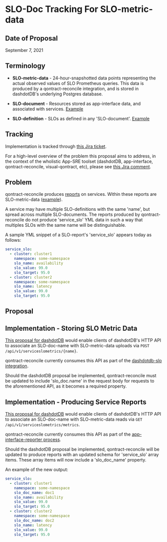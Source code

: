 # SLO-Doc Tracking For SLO-metric-data

## Date of Proposal

September 7, 2021

## Terminology

* **SLO-metric-data** - 24-hour-snapshotted data points representing the actual observed values of SLO Prometheus queries. This data is produced by a qontract-reconcile integration, and is stored in dashdotDB's underlying Postgres database.

* **SLO-document** - Resources stored as app-interface data, and associated with services. [Example](https://gitlab.cee.redhat.com/service/app-interface/-/blob/32d546477e729e07bf33a46edce8ec44e6009e56/data/services/cincinnati/slo-documents/cincinnati.yml)

* **SLO-definition** - SLOs as defined in any 'SLO-document'. [Example](https://gitlab.cee.redhat.com/service/app-interface/-/blob/32d546477e729e07bf33a46edce8ec44e6009e56/data/services/cincinnati/slo-documents/cincinnati.yml#L13-23)

## Tracking

Implementation is tracked through [this Jira ticket](https://issues.redhat.com/browse/APPSRE-3570).

For a high-level overview of the problem this proposal aims to address, in the context of the wholistic App-SRE toolset (dashdotDB, app-interface, qontract-reconcile, visual-qontract, etc), please see [this Jira comment](https://issues.redhat.com/browse/APPSRE-3570?focusedCommentId=18878164&page=com.atlassian.jira.plugin.system.issuetabpanels%3Acomment-tabpanel#comment-18878164).

## Problem

qontract-reconcile produces [reports](https://gitlab.cee.redhat.com/service/app-interface/-/tree/master/data/reports) on services. Within these reports are SLO-metric-data ([example](https://gitlab.cee.redhat.com/service/app-interface/-/blob/master/data/reports/ocm/2021-08-01.yml#L128-143)).

A service may have multiple SLO-definitions with the same 'name', but spread across multiple SLO-documents. The reports produced by qontract-reconcile do not produce 'service_slo' YML data in such a way that multiples SLOs with the same name will be distinguishable.

A sample YML snippet of a SLO-report's 'service_slo' appears today as follows:
```yml
service_slo:
  - cluster: cluster1
    namespace: some-namespace
    slo_name: availability
    slo_value: 99.0
    slo_target: 95.0
  - cluster: cluster2
    namespace: some-namespace
    slo_name: latency
    slo_value: 99.0
    slo_target: 95.0
```

## Proposal

## Implementation - Storing SLO Metric Data

[This proposal for dashdotDB](https://github.com/app-sre/dashdotdb/pull/51) would enable clients of dashdotDB's HTTP API to associate an SLO-doc-name with SLO-metric-data uploads via `POST /api/v1/serviceslometrics/{name}`.

qontract-reconcile currently consumes this API as part of the [dashdotdb-slo integration](https://github.com/app-sre/qontract-reconcile/blob/master/reconcile/dashdotdb_slo.py).

Should the dashdotDB proposal be implemented, qontract-reconcile must be updated to include 'slo_doc.name' in the request body for requests to the aforementioned API, as it becomes a required property.

## Implementation - Producing Service Reports

[This proposal for dashdotDB](https://github.com/app-sre/dashdotdb/pull/51) would enable clients of dashdotDB's HTTP API to associate an SLO-doc-name with SLO-metric-data reads via `GET /api/v1/serviceslometrics/metrics`.

qontract-reconcile currently consumes this API as part of the [app-interface-reporter process](https://github.com/app-sre/qontract-reconcile/blob/master/tools/app_interface_reporter.py).

Should the dashdotDB proposal be implemented, qontract-reconcile will be updated to produce reports with an updated schema for 'service_slo' array items. These array items will now include a 'slo_doc_name' property.

An example of the new output:
```yml
service_slo:
  - cluster: cluster1
    namespace: some-namespace
    slo_doc_name: doc1
    slo_name: availability
    slo_value: 99.0
    slo_target: 95.0
  - cluster: cluster2
    namespace: some-namespace
    slo_doc_name: doc2
    slo_name: latency
    slo_value: 99.0
    slo_target: 95.0
```
